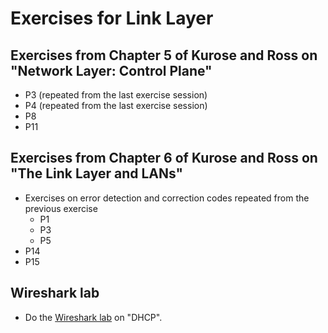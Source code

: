 # Exercises for Link Layer

## Exercises from Chapter 5 of Kurose and Ross on "Network Layer: Control Plane"

* P3 (repeated from the last exercise session)
* P4 (repeated from the last exercise session)
* P8
* P11

## Exercises from Chapter 6 of Kurose and Ross on "The Link Layer and LANs"
* Exercises on error detection and correction codes repeated from the previous exercise
  * P1
  * P3
  * P5
* P14
* P15

## Wireshark lab

* Do the [Wireshark lab](https://www-net.cs.umass.edu/wireshark-labs/) on "DHCP". 



